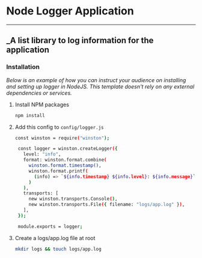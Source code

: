# Node Logger Application

---

## \_A list library to log information for the application

### Installation

_Below is an example of how you can instruct your audience on installing and setting up logger in NodeJS. This template doesn't rely on any external dependencies or services._

1. Install NPM packages
   ```sh
   npm install
   ```
2. Add this config to `config/logger.js`

   ```sh
   const winston = require("winston");

    const logger = winston.createLogger({
      level: "info",
      format: winston.format.combine(
        winston.format.timestamp(),
        winston.format.printf(
          (info) => `${info.timestamp} ${info.level}: ${info.message}`
        )
      ),
      transports: [
        new winston.transports.Console(),
        new winston.transports.File({ filename: "logs/app.log" }),
      ],
    });

    module.exports = logger;
   ```

3. Create a logs/app.log file at root
   ```sh
   mkdir logs && touch logs/app.log
   ```
